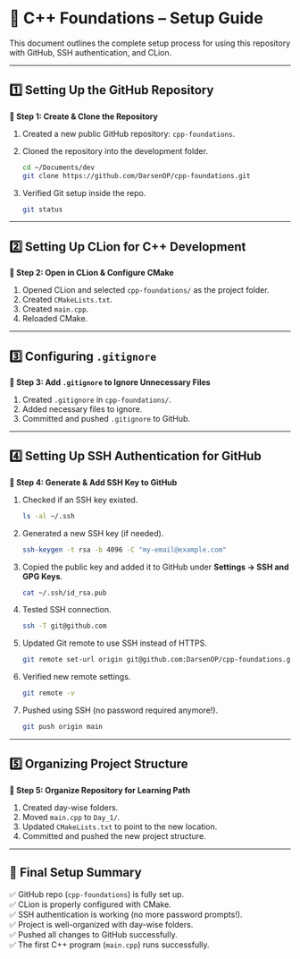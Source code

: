 # 🚀 C++ Foundations – Setup Guide

This document outlines the complete setup process for using this repository with GitHub, SSH authentication, and CLion.

---

## 1️⃣ Setting Up the GitHub Repository

**📌 Step 1: Create & Clone the Repository**

1. Created a new public GitHub repository: `cpp-foundations`.
2. Cloned the repository into the development folder.
   
   ```bash
   cd ~/Documents/dev
   git clone https://github.com/DarsenOP/cpp-foundations.git
4. Verified Git setup inside the repo.

   ```bash
   git status

---

## 2️⃣ Setting Up CLion for C++ Development

**📌 Step 2: Open in CLion & Configure CMake**

1. Opened CLion and selected `cpp-foundations/` as the project folder.
2. Created `CMakeLists.txt`.
3. Created `main.cpp`.
4. Reloaded CMake.

---

## 3️⃣ Configuring `.gitignore`

**📌 Step 3: Add `.gitignore` to Ignore Unnecessary Files**

1. Created `.gitignore` in `cpp-foundations/`.
2. Added necessary files to ignore.
3. Committed and pushed `.gitignore` to GitHub.

---

## 4️⃣ Setting Up SSH Authentication for GitHub

**📌 Step 4: Generate & Add SSH Key to GitHub**

1. Checked if an SSH key existed.

   ```bash
   ls -al ~/.ssh
3. Generated a new SSH key (if needed).

   ```bash
   ssh-keygen -t rsa -b 4096 -C "my-email@example.com"
5. Copied the public key and added it to GitHub under **Settings → SSH and GPG Keys**.

   ```bash
   cat ~/.ssh/id_rsa.pub
7. Tested SSH connection.

   ```bash
   ssh -T git@github.com
9. Updated Git remote to use SSH instead of HTTPS.

    ```bash
    git remote set-url origin git@github.com:DarsenOP/cpp-foundations.git
11. Verified new remote settings.

    ```bash
    git remote -v
13. Pushed using SSH (no password required anymore!).

    ```bash
    git push origin main

---

## 5️⃣ Organizing Project Structure

**📌 Step 5: Organize Repository for Learning Path**

1. Created day-wise folders.
2. Moved `main.cpp` to `Day_1/`.
3. Updated `CMakeLists.txt` to point to the new location.
4. Committed and pushed the new project structure.

---

## 🎯 Final Setup Summary

✅ GitHub repo (`cpp-foundations`) is fully set up.  
✅ CLion is properly configured with CMake.  
✅ SSH authentication is working (no more password prompts!).  
✅ Project is well-organized with day-wise folders.  
✅ Pushed all changes to GitHub successfully.  
✅ The first C++ program (`main.cpp`) runs successfully.
